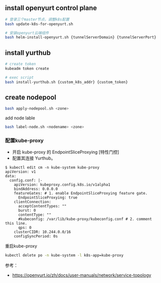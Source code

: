 ## install openyurt control plane

```bash
# 登录三个master节点，调整k8s配置
bash update-k8s-for-openyurt.sh

# 安装openyurt云端组件
bash helm-install-openyurt.sh {tunnelServerDomain} {tunnelServerPort}
```

## install yurthub

```bash
# create token
kubeadm token create

# exec script
bash install-yurthub.sh {custom_k8s_addr} {custom_token}
```

## create nodepool

```bash
bash apply-nodepool.sh <zone>
```

add node lable

```bash
bash label-node.sh <nodename> <zone>
```

### 配置kube-proxy

- 开启 kube-proxy 的 EndpointSliceProxying [特性门控]
- 配置其连接 Yurthub。

```
$ kubectl edit cm -n kube-system kube-proxy
apiVersion: v1
data:
  config.conf: |-
    apiVersion: kubeproxy.config.k8s.io/v1alpha1
    bindAddress: 0.0.0.0
    featureGates: # 1. enable EndpointSliceProxying feature gate.
      EndpointSliceProxying: true
    clientConnection:
      acceptContentTypes: ""
      burst: 0
      contentType: ""
      #kubeconfig: /var/lib/kube-proxy/kubeconfig.conf # 2. comment this line.
      qps: 0
    clusterCIDR: 10.244.0.0/16
    configSyncPeriod: 0s
```

重启kube-proxy

```bash
kubectl delete po -n kube-system -l k8s-app=kube-proxy
```

参考：

- https://openyurt.io/zh/docs/user-manuals/network/service-topology
